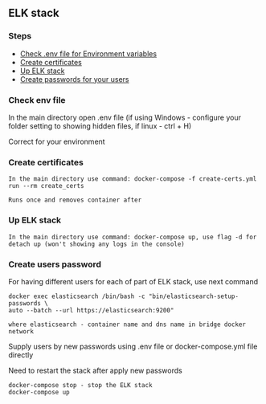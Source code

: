 ## ELK stack

### Steps

- [Check .env file for Environment variables](#check-env-file)
- [Create certificates](#create-certificates)
- [Up ELK stack](#up-elk-stack)
- [Create passwords for your users](#create-users-passwords)

### Check env file

In the main directory open .env file
(if using Windows - configure your folder setting to showing hidden files, if linux - ctrl + H)

Correct for your environment

### Create certificates

````
In the main directory use command: docker-compose -f create-certs.yml run --rm create_certs

Runs once and removes container after
````

### Up ELK stack

````
In the main directory use command: docker-compose up, use flag -d for detach up (won't showing any logs in the console)
````

### Create users password

For having different users for each of part of ELK stack, use next command

````
docker exec elasticsearch /bin/bash -c "bin/elasticsearch-setup-passwords \
auto --batch --url https://elasticsearch:9200"

where elasticsearch - container name and dns name in bridge docker network
````
Supply users by new passwords using .env file or docker-compose.yml file directly

Need to restart the stack after apply new passwords
````
docker-compose stop - stop the ELK stack
docker-compose up
````
